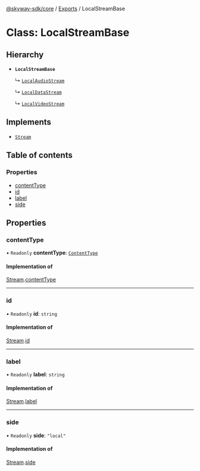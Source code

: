 [@skyway-sdk/core](../README.md) / [Exports](../modules.md) / LocalStreamBase

# Class: LocalStreamBase

## Hierarchy

- **`LocalStreamBase`**

  ↳ [`LocalAudioStream`](LocalAudioStream.md)

  ↳ [`LocalDataStream`](LocalDataStream.md)

  ↳ [`LocalVideoStream`](LocalVideoStream.md)

## Implements

- [`Stream`](../interfaces/Stream.md)

## Table of contents

### Properties

- [contentType](LocalStreamBase.md#contenttype)
- [id](LocalStreamBase.md#id)
- [label](LocalStreamBase.md#label)
- [side](LocalStreamBase.md#side)

## Properties

### contentType

• `Readonly` **contentType**: [`ContentType`](../modules.md#contenttype)

#### Implementation of

[Stream](../interfaces/Stream.md).[contentType](../interfaces/Stream.md#contenttype)

___

### id

• `Readonly` **id**: `string`

#### Implementation of

[Stream](../interfaces/Stream.md).[id](../interfaces/Stream.md#id)

___

### label

• `Readonly` **label**: `string`

#### Implementation of

[Stream](../interfaces/Stream.md).[label](../interfaces/Stream.md#label)

___

### side

• `Readonly` **side**: ``"local"``

#### Implementation of

[Stream](../interfaces/Stream.md).[side](../interfaces/Stream.md#side)
